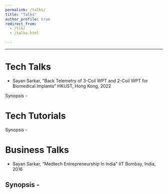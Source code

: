 ```yaml
---
permalink: /talks/
title: "Talks"
author_profile: true
redirect_from: 
  - /tlk/
  - /talks.html

---
```


---
# Tech Talks
* Sayan Sarkar, "Back Telemetry of 3-Coil WPT and 2-Coil WPT for Biomedical Implants" HKUST, Hong Kong, 2022


Synopsis -  
   

# Tech Tutorials 


Synopsis - 

# Business Talks 

* Sayan Sarkar, "Medtech Entrepreneurship In India" IIT Bombay, India, 2016


Synopsis -
---



